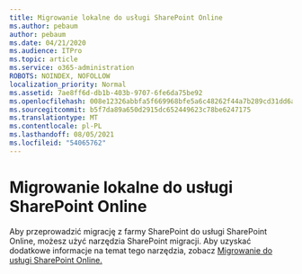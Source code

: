 ```yaml
---
title: Migrowanie lokalne do usługi SharePoint Online
ms.author: pebaum
author: pebaum
ms.date: 04/21/2020
ms.audience: ITPro
ms.topic: article
ms.service: o365-administration
ROBOTS: NOINDEX, NOFOLLOW
localization_priority: Normal
ms.assetid: 7ae8ff6d-db1b-403b-9707-6fe6da75be92
ms.openlocfilehash: 008e12326abbfa5f669968bfe5a6c48262f44a7b289cd31dd6a229f78d268a34
ms.sourcegitcommit: b5f7da89a650d2915dc652449623c78be6247175
ms.translationtype: MT
ms.contentlocale: pl-PL
ms.lasthandoff: 08/05/2021
ms.locfileid: "54065762"
---
```

# <a name="migrate-on-premises-to-sharepoint-online"></a>Migrowanie lokalne do usługi SharePoint Online

Aby przeprowadzić migrację z farmy SharePoint do usługi SharePoint Online, możesz użyć narzędzia SharePoint migracji. Aby uzyskać dodatkowe informacje na temat tego narzędzia, zobacz [Migrowanie do usługi SharePoint Online.](https://go.microsoft.com/fwlink/?linkid=2019574)
  

